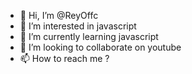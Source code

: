 - 👋 Hi, I’m @ReyOffc
- 👀 I’m interested in javascript
- 🌱 I’m currently learning javascript
- 💞️ I’m looking to collaborate on youtube
- 📫 How to reach me ?

<!---
ReyOffc/ReyOffc is a ✨ special ✨ repository because its `README.md` (this file) appears on your GitHub profile.
You can click the Preview link to take a look at your changes.
--->
